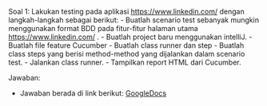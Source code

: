 Soal 1:
Lakukan testing pada aplikasi https://www.linkedin.com/ dengan langkah-langkah sebagai berikut:
    - Buatlah scenario test sebanyak mungkin menggunakan format BDD pada fitur-fitur halaman utama https://www.linkedin.com/ .
    - Buatlah project baru menggunakan intelliJ.
    - Buatlah file feature Cucumber
    - Buatlah class runner dan step
    - Buatlah class steps yang berisi method-method yang dijalankan dalam scenario test.
    - Jalankan class runner.
    - Tampilkan report HTML dari Cucumber.

Jawaban:
- Jawaban berada di link berikut: [GoogleDocs](https://docs.google.com/document/d/1U1Rk0nuUrrGtCIJvBnYGfDT_6ms3m4S1aBIc7P2kokY/edit?usp=sharing)